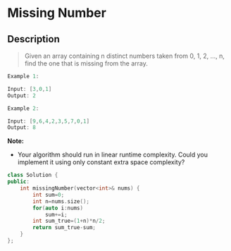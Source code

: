# Missing Number
## Description
> Given an array containing n distinct numbers taken from 0, 1, 2, ..., n, find the one that is missing from the array.
```c++
Example 1:

Input: [3,0,1]
Output: 2
```
```c++
Example 2:

Input: [9,6,4,2,3,5,7,0,1]
Output: 8
```

**Note:**
- Your algorithm should run in linear runtime complexity. Could you implement it using only constant extra space complexity?
```c++
class Solution {
public:
    int missingNumber(vector<int>& nums) {
        int sum=0;
        int n=nums.size();
        for(auto i:nums)
            sum+=i;
        int sum_true=(1+n)*n/2;
        return sum_true-sum;
    }
};
```

